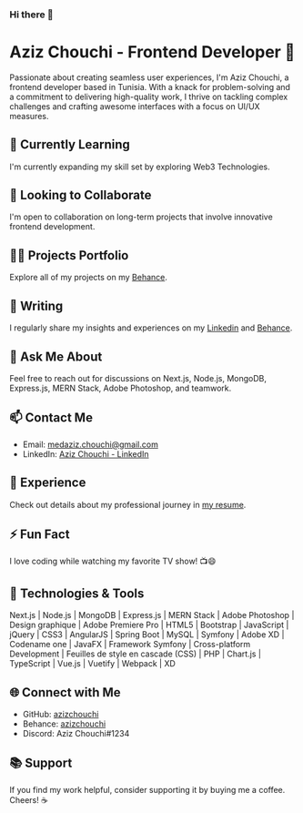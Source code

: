 ### Hi there 👋


# Aziz Chouchi - Frontend Developer 🚀

Passionate about creating seamless user experiences, I'm Aziz Chouchi, a frontend developer based in Tunisia. With a knack for problem-solving and a commitment to delivering high-quality work, I thrive on tackling complex challenges and crafting awesome interfaces with a focus on UI/UX measures.

## 🌱 Currently Learning
I'm currently expanding my skill set by exploring Web3 Technologies.

## 👯 Looking to Collaborate
I'm open to collaboration on long-term projects that involve innovative frontend development.

## 👨‍💻 Projects Portfolio
Explore all of my projects on my [Behance](https://www.behance.net/medazizchouchi).

## 📝 Writing
I regularly share my insights and experiences on my  [Linkedin](https://www.linkedin.com/in/aziz-chouchi-799bbb191/) and [Behance](https://www.behance.net/medazizchouchi).

## 💬 Ask Me About
Feel free to reach out for discussions on Next.js, Node.js, MongoDB, Express.js, MERN Stack, Adobe Photoshop, and teamwork.

## 📫 Contact Me
- Email: medaziz.chouchi@gmail.com
- LinkedIn: [Aziz Chouchi - LinkedIn](https://www.linkedin.com/in/aziz-chouchi-799bbb191/)

## 📄 Experience
Check out details about my professional journey in [my resume](https://azizchouchi.github.io/resume/).

## ⚡ Fun Fact
I love coding while watching my favorite TV show! 📺😄

## 🚀 Technologies & Tools
Next.js | Node.js | MongoDB | Express.js | MERN Stack | Adobe Photoshop | Design graphique | Adobe Premiere Pro | HTML5 | Bootstrap | JavaScript | jQuery | CSS3 | AngularJS | Spring Boot | MySQL | Symfony | Adobe XD | Codename one | JavaFX | Framework Symfony | Cross-platform Development | Feuilles de style en cascade (CSS) | PHP | Chart.js | TypeScript | Vue.js | Vuetify | Webpack | XD

## 🌐 Connect with Me
- GitHub: [azizchouchi](https://github.com/M0Aziz/)
- Behance: [azizchouchi](https://www.behance.net/medazizchouchi)
- Discord: Aziz Chouchi#1234

## 📚 Support
If you find my work helpful, consider supporting it by buying me a coffee. Cheers! ☕️



<!--## Aziz Chouchi - Frontend Developer 🚀
Passionate about creating seamless user experiences, I'm Aziz Chouchi, a frontend developer based in Tunisia. With a knack for problem-solving and a commitment to delivering high-quality work, I thrive on tackling complex challenges and crafting awesome interfaces with a focus on UI/UX measures.

## 🌱 Currently Learning
I'm currently expanding my skill set by diving into Nuxt.js and exploring Web3 Technologies.

## 👯 Looking to Collaborate
I'm open to collaboration on long-term projects that involve innovative frontend development.

## 👨‍💻 Projects Portfolio
Explore all of my projects on my personal website.

## 📝 Writing
I regularly share my insights and experiences on my blog and dev.to.

## 💬 Ask Me About
Feel free to reach out for discussions on Next.js, Node.js, MongoDB, Express.js, MERN Stack, Adobe Photoshop, and teamwork.

## 📫 Contact Me
Email: medaziz.chouchi@gmail.com <br>
LinkedIn: Aziz Chouchi - <a  href="https://www.linkedin.com/in/aziz-chouchi-799bbb191/" target="_blank" >LinkedIn</a>
## 📄 Experience
Check out details about my professional journey in my resume.

## ⚡ Fun Fact
I love coding while watching my favorite TV show! 📺😄

## 🚀 Technologies & Tools
Next.js | Node.js | MongoDB | Express.js | MERN Stack | Adobe Photoshop | Design graphique | Adobe Premiere Pro | HTML5 | Bootstrap | JavaScript | jQuery | CSS3 | AngularJS | Spring Boot | MySQL | Symfony | Adobe XD | Codename one | JavaFX | Framework Symfony | Cross-platform Development | Feuilles de style en cascade (CSS) | PHP | Chart.js | TypeScript | Vue.js | Vuetify | Webpack | XD

## 🌐 Connect with Me
GitHub: M0Aziz<br>
behance: medazizchouchi
## 📚 Support
If you find my work helpful, consider supporting it by buying me a coffee. Cheers! ☕️
<!--
**M0Aziz/M0Aziz** is a ✨ _special_ ✨ repository because its `README.md` (this file) appears on your GitHub profile.

Here are some ideas to get you started:

- 🔭 I’m currently working on ...
- 🌱 I’m currently learning ...
- 👯 I’m looking to collaborate on ...
- 🤔 I’m looking for help with ...
- 💬 Ask me about ...
- 📫 How to reach me: ...
- 😄 Pronouns: ...
- ⚡ Fun fact: ...
-->
